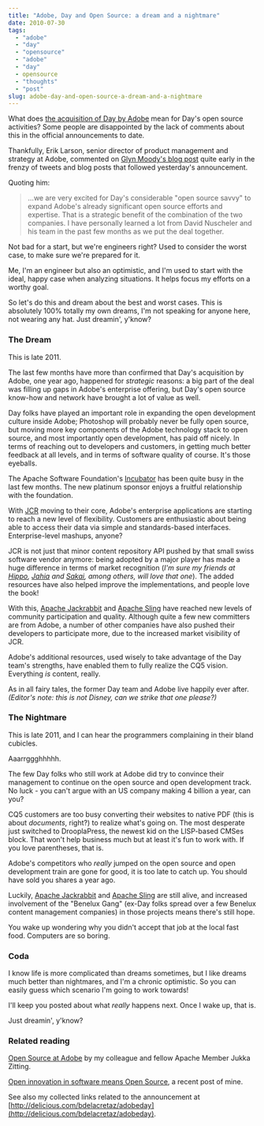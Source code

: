 ```yaml
---
title: "Adobe, Day and Open Source: a dream and a nightmare"
date: 2010-07-30
tags: 
  - "adobe"
  - "day"
  - "opensource"
  - "adobe"
  - "day"
  - opensource
  - "thoughts"
  - "post"
slug: adobe-day-and-open-source-a-dream-and-a-nightmare
---
```


What does [the acquisition of Day by Adobe](http://www.day.com/day/en/company/adobefaq.html) mean for Day's open source activities? Some people are disappointed by the lack of comments about this in the official announcements to date.

Thankfully, Erik Larson, senior director of product management and strategy at Adobe, commented on [Glyn Moody's blog post](http://www.computerworlduk.com/community/blogs/index.cfm?blogid=14&entryid=3098) quite early in the frenzy of tweets and blog posts that followed yesterday's announcement.

Quoting him:

> ...we are very excited for Day's considerable "open source savvy" to expand Adobe's already significant open source efforts and expertise. That is a strategic benefit of the combination of the two companies. I have personally learned a lot from David Nuscheler and his team in the past few months as we put the deal together.

Not bad for a start, but we're engineers right? Used to consider the worst case, to make sure we're prepared for it.

Me, I'm an engineer but also an optimistic, and I'm used to start with the ideal, happy case when analyzing situations. It helps focus my efforts on a worthy goal.

So let's do this and dream about the best and worst cases. This is absolutely 100% totally my own dreams, I'm not speaking for anyone here, not wearing any hat. Just dreamin', y'know?

### The Dream

This is late 2011.

The last few months have more than confirmed that Day's acquisition by Adobe, one year ago, happened for _strategic_ reasons: a big part of the deal was filling up gaps in Adobe's enterprise offering, but Day's open source know-how and network have brought a lot of value as well.

Day folks have played an important role in expanding the open development culture inside Adobe; Photoshop will probably never be fully open source, but moving more key components of the Adobe technology stack to open source, and most importantly open development, has paid off nicely. In terms of reaching out to developers and customers, in getting much better feedback at all levels, and in terms of software quality of course. It's those eyeballs.

The Apache Software Foundation's [Incubator](http://incubator.apache.org) has been quite busy in the last few months. The new platinum sponsor enjoys a fruitful relationship with the foundation.

With [JCR](http://java.dzone.com/articles/java-content-repository-best) moving to their core, Adobe's enterprise applications are starting to reach a new level of flexibility. Customers are enthusiastic about being able to access their data via simple and standards-based interfaces. Enterprise-level mashups, anyone?

JCR is not just that minor content repository API pushed by that small swiss software vendor anymore: being adopted by a major player has made a huge difference in terms of market recognition (_I'm sure my friends at [Hippo](http://onehippo.com), [Jahia](http://jahia.com) and [Sakai](http://sakaiproject.org), among others, will love that one_). The added resources have also helped improve the implementations, and people love the book!

With this, [Apache Jackrabbit](http://jackrabbit.apache.org) and [Apache Sling](http://sling.apache.org) have reached new levels of community participation and quality. Although quite a few new committers are from Adobe, a number of other companies have also pushed their developers to participate more, due to the increased market visibility of JCR.

Adobe's additional resources, used wisely to take advantage of the Day team's strengths, have enabled them to fully realize the CQ5 vision. Everything _is_ content, really.

As in all fairy tales, the former Day team and Adobe live happily ever after. _(Editor's note: this is not Disney, can we strike that one please?)_

### The Nightmare

This is late 2011, and I can hear the programmers complaining in their bland cubicles.

Aaarrggghhhhh.

The few Day folks who still work at Adobe did try to convince their management to continue on the open source and open development track. No luck - you can't argue with an US company making 4 billion a year, can you?

CQ5 customers are too busy converting their websites to native PDF (this is about _documents_, right?) to realize what's going on. The most desperate just switched to DrooplaPress, the newest kid on the LISP-based CMSes block. That won't help business much but at least it's fun to work with. If you love parentheses, that is.

Adobe's competitors who _really_ jumped on the open source and open development train are gone for good, it is too late to catch up. You should have sold you shares a year ago.

Luckily, [Apache Jackrabbit](http://jackrabbit.apache.org) and [Apache Sling](http://sling.apache.org) are still alive, and increased involvement of the "Benelux Gang" (ex-Day folks spread over a few Benelux content management companies) in those projects means there's still hope.

You wake up wondering why you didn't accept that job at the local fast food. Computers are so boring.

### Coda

I know life is more complicated than dreams sometimes, but I like dreams much better than nightmares, and I'm a chronic optimistic. So you can easily guess which scenario I'm going to work towards!

I'll keep you posted about what _really_ happens next. Once I wake up, that is.

Just dreamin', y'know?

### Related reading

[Open Source at Adobe](http://jukkaz.wordpress.com/2010/07/28/open-source-at-adobe/) by my colleague and fellow Apache Member Jukka Zitting.

[Open innovation in software means Open Source](http://www.h-online.com/open/features/TransferSummit-Open-innovation-in-software-means-Open-Source-1022212.html), a recent post of mine.

See also my collected links related to the announcement at [http://delicious.com/bdelacretaz/adobeday](http://delicious.com/bdelacretaz/adobeday).
